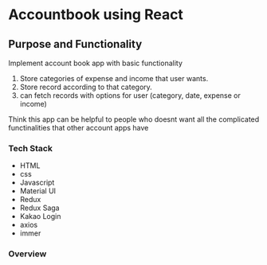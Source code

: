 # Accountbook using React

## Purpose and Functionality
Implement account book app with basic functionality

1. Store categories of expense and income that user wants.
2. Store record according to that category.
3. can fetch records with options for user (category, date, expense or income)

Think this app can be helpful to people who doesnt want all the complicated functinalities that other account apps have

### Tech Stack
* HTML
* css
* Javascript
* Material UI
* Redux
* Redux Saga
* Kakao Login
* axios
* immer

### Overview

